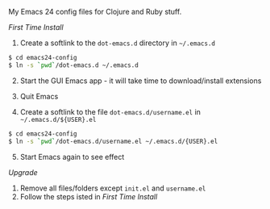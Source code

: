 
My Emacs 24 config files for Clojure and Ruby stuff.

*First Time Install*

1. Create a softlink to the `dot-emacs.d` directory in `~/.emacs.d`

```bash
$ cd emacs24-config
$ ln -s `pwd`/dot-emacs.d ~/.emacs.d
```

2. Start the GUI Emacs app - it will take time to download/install extensions

3. Quit Emacs

4. Create a softlink to the file `dot-emacs.d/username.el` in `~/.emacs.d/${USER}.el`

```bash
$ cd emacs24-config
$ ln -s `pwd`/dot-emacs.d/username.el ~/.emacs.d/{USER}.el
```

5. Start Emacs again to see effect

*Upgrade*

1. Remove all files/folders except `init.el` and `username.el`
2. Follow the steps isted in *First Time Install*


